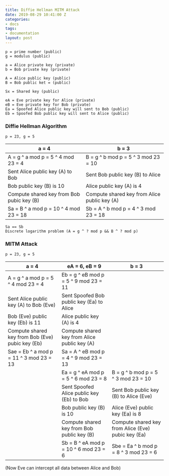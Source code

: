 ```yaml
---
title: Diffie Hellman MITM Attack
date: 2019-08-29 10:41:00 Z
categories:
- docs
tags:
- documentation
layout: post
---
```


```text
p = prime number (public)
g = modulus (public)

a = Alice private key (private)
b = Bob private key (private)

A = Alice public key (public)
B = Bob public ket = (public)

Sx = Shared key (public)

eA = Eve private key for Alice (private)
eB = Eve private key for Bob (private)
Ea = Spoofed Alice public key will sent to Bob (public)
Eb = Spoofed Bob public key will sent to Alice (public)
```

### Diffie Hellman Algorithm
							
```text
p = 23, g = 5
```
| a = 4                                      | b = 3                                         |
|--------------------------------------------|-----------------------------------------------|
| A = g ^ a mod p = 5 ^ 4 mod 23 = 4         | B = g ^ b mod p = 5 ^ 3 mod 23 = 10           |
| Sent Alice public key (A) to Bob           | Sent Bob public key (B) to Alice              |
| Bob public key (B) is 10                   | Alice public key (A) is 4                     |
| Compute shared key from Bob pubic key (B)  | Compute shared key from Alice public key (A)  |
| Sa = B ^ a mod p = 10 ^ 4 mod 23 = 18      | Sb = A ^ b mod p = 4 ^ 3 mod 23 = 18          |
									  		
```text
Sa == Sb
Discrete logarithm problem (A = g ^ ? mod p && B ^ ? mod p)
```

### MITM Attack

```text
p = 23, g = 5
```
| a = 4                                            | eA = 6, eB = 9                                | b = 3	                                            |	
|--------------------------------------------------|-----------------------------------------------|----------------------------------------------------|
| A = g ^ a mod p = 5 ^ 4 mod 23 = 4               | Eb = g ^ eB mod p = 5 ^ 9 mod 23 = 11         |		                                            |	
| Sent Alice public key (A) to Bob (Eve)           | Sent Spoofed Bob public key (Ea) to Alice     |                                                    |
| Bob (Eve) public key (Eb) is 11                  | Alice public key (A) is 4                     |                                                    |
| Compute shared key from Bob (Eve) pubic key (Eb) | Compute shared key from Alice public key (A)  |                                                    |
| Sae = Eb ^ a mod p = 11 ^ 3 mod 23 = 13          | Sa = A ^ eB mod p = 4 ^ 9 mod 23 = 13         |                                                    |
|                                                  | Ea = g ^ eA mod p = 5 ^ 6 mod 23 = 8          | B = g ^ b mod p = 5 ^ 3 mod 23 = 10                |
|                                                  | Sent Spoofed Alice public key (Eb) to Bob     | Sent Bob public key (B) to Alice (Eve)             |
|                                                  | Bob public key (B) is 10                      | Alice (Eve) public key (Ea) is 8                   |
|                                                  | Compute shared key from Bob public key (B)    | Compute shared key from Alice (Eve) pubic key (Ea) |
|                                                  | Sb = B ^ eA mod p = 10 ^ 6 mod 23 = 6         | Sbe = Ea ^ b mod p = 8 ^ 3 mod 23 = 6              |

(Now Eve can intercept all data between Alice and Bob)
												 
												 

